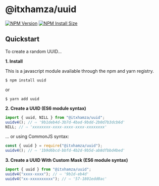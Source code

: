 # @itxhamza/uuid

[![NPM Version][npm-version-image]][npm-url]
[![NPM Install Size][npm-install-size-image]][npm-install-size-url]

## Quickstart

To create a random UUID...

**1. Install**

This is a javascript module available through the npm and yarn registry.

```shell
$ npm install uuid
```

or

```shell
$ yarn add uuid
```

**2. Create a UUID (ES6 module syntax)**

```javascript
import { uuid, NILL } from "@itxhamza/uuid";
uuidv4(); // ⇨ '9b1deb4d-3b7d-4bad-9bdd-2b0d7b3dcb6d'
NILL; // ⇨ 'xxxxxxxx-xxxx-xxxx-xxxx-xxxxxxxx'
```

... or using CommonJS syntax:

```javascript
const { uuid } = require("@itxhamza/uuid");
uuidv4(); // ⇨ '1b9d6bcd-bbfd-4b2d-9b5d-ab8dfbbd4bed'
```

**3. Create a UUID With Custom Mask (ES6 module syntax)**

```javascript
import { uuid } from "@itxhamza/uuid";
uuidv4("xxxx-xxxx"); // ⇨ '9b1d-eb4d'
uuidv4("xx-xxxxxxxxxx"); // ⇨ '57-1801edd0ac'
```

[npm-install-size-image]: https://badgen.net/packagephobia/install/@itxhamza/uuid
[npm-install-size-url]: https://packagephobia.com/result?p=@itxhamza/uuid
[npm-url]: https://npmjs.org/package/@itxhamza/uuid
[npm-version-image]: https://badgen.net/npm/v/@itxhamza/uuid
